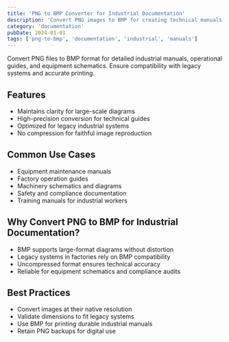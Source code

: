 ```yaml
---
title: 'PNG to BMP Converter for Industrial Documentation'
description: 'Convert PNG images to BMP for creating technical manuals and operational guides in industrial settings. Ensure compatibility with legacy systems and large-format diagrams.'
category: 'documentation'
pubDate: 2024-01-01
tags: ['png-to-bmp', 'documentation', 'industrial', 'manuals']
---
```


Convert PNG files to BMP format for detailed industrial manuals, operational guides, and equipment schematics. Ensure compatibility with legacy systems and accurate printing.

## Features

- Maintains clarity for large-scale diagrams
- High-precision conversion for technical guides
- Optimized for legacy industrial systems
- No compression for faithful image reproduction

## Common Use Cases

- Equipment maintenance manuals
- Factory operation guides
- Machinery schematics and diagrams
- Safety and compliance documentation
- Training manuals for industrial workers

## Why Convert PNG to BMP for Industrial Documentation?

- BMP supports large-format diagrams without distortion
- Legacy systems in factories rely on BMP compatibility
- Uncompressed format ensures technical accuracy
- Reliable for equipment schematics and compliance audits

## Best Practices

- Convert images at their native resolution
- Validate dimensions to fit legacy systems
- Use BMP for printing durable industrial manuals
- Retain PNG backups for digital use
